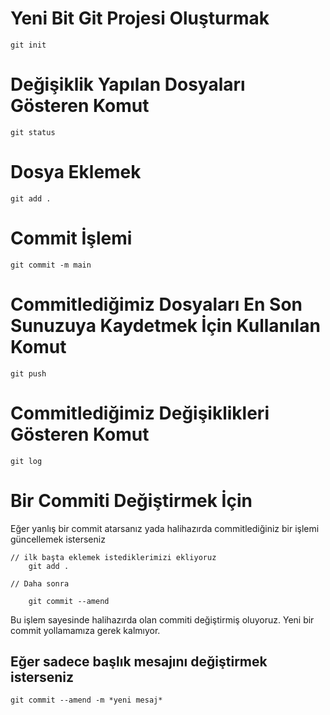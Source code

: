 

# Yeni Bit Git Projesi Oluşturmak

```
git init
```

# Değişiklik Yapılan Dosyaları Gösteren Komut

```
git status
```

# Dosya Eklemek


```
git add .
```


# Commit İşlemi

```
git commit -m main
```


# Commitlediğimiz Dosyaları En Son Sunuzuya Kaydetmek İçin Kullanılan Komut

```
git push
```

# Commitlediğimiz Değişiklikleri Gösteren Komut

```
git log
```

# Bir Commiti Değiştirmek İçin 

Eğer yanlış bir commit atarsanız yada halihazırda commitlediğiniz bir işlemi
güncellemek isterseniz

```
// ilk başta eklemek istediklerimizi ekliyoruz
    git add . 

// Daha sonra 

    git commit --amend
```
Bu işlem sayesinde halihazırda olan commiti değiştirmiş oluyoruz. Yeni bir commit yollamamıza 
gerek kalmıyor.

## Eğer sadece başlık mesajını değiştirmek isterseniz

    
    git commit --amend -m *yeni mesaj*
    
